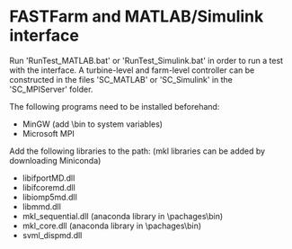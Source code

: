 # FASTFarm and MATLAB/Simulink interface

Run 'RunTest_MATLAB.bat' or 'RunTest_Simulink.bat' in order to run a test with the interface. A turbine-level and farm-level controller can be constructed in the files 'SC_MATLAB' or 'SC_Simulink' in the 'SC_MPIServer' folder. 

The following programs need to be installed beforehand:
- MinGW (add \bin to system variables)
- Microsoft MPI

Add the following libraries to the path: (mkl libraries can be added by downloading Miniconda)
- libifportMD.dll
- libifcoremd.dll
- libiomp5md.dll
- libmmd.dll
- mkl_sequential.dll (anaconda library in \pachages\bin)
- mkl_core.dll (anaconda library in \pachages\bin)
- svml_dispmd.dll
